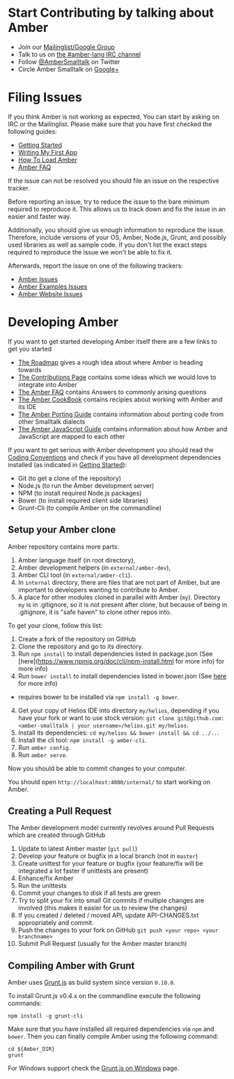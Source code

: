 Start Contributing by talking about Amber
=========================================

* Join our [Mailinglist/Google Group](http://groups.google.com/group/amber-lang)
* Talk to us on [the #amber-lang IRC channel](irc://irc.freenode.net/amber-lang)
* Follow [@AmberSmalltalk](https://twitter.com/AmberSmalltalk) on Twitter
* Circle Amber Smalltalk on [Google+](https://plus.google.com/u/0/107038882958653788078) 


Filing Issues
=============

If you think Amber is not working as expected, You can start by asking on IRC or the Mailinglist.
Please make sure that you have first checked the following guides:

* [Getting Started](https://github.com/amber-smalltalk/amber/wiki/Getting-started)
* [Writing My First App](https://github.com/amber-smalltalk/amber/wiki/Writing-my-first-app)
* [How To Load Amber](https://github.com/amber-smalltalk/amber/wiki/How-to-load-amber)
* [Amber FAQ](https://github.com/amber-smalltalk/amber/wiki/FAQ)

If the issue can not be resolved you should file an issue on the respective tracker.

Before reporting an issue, try to reduce the issue to the bare minimum required to reproduce it.
This allows us to track down and fix the issue in an easier and faster way.

Additionally, you should give us enough information to reproduce the issue.
Therefore, include versions of your OS, Amber, Node.js, Grunt, and possibly used libraries as well as sample code.
If you don't list the exact steps required to reproduce the issue we won't be able to fix it.

Afterwards, report the issue on one of the following trackers:

* [Amber Issues](https://github.com/amber-smalltalk/amber/issues)
* [Amber Examples Issues](https://github.com/amber-smalltalk/amber-examples/issues)
* [Amber Website Issues](https://github.com/amber-smalltalk/amber-website/issues)


Developing Amber
================

If you want to get started developing Amber itself there are a few links to get you started

* [The Roadmap](https://github.com/amber-smalltalk/amber/wiki/Roadmap) gives a rough idea about where Amber is heading towards
* [The Contributions Page](https://github.com/amber-smalltalk/amber/wiki/Contributions) contains some ideas which we would love to integrate into Amber
* [The Amber FAQ](https://github.com/amber-smalltalk/amber/wiki/FAQ) contains Answers to commonly arising questions
* [The Amber CookBook](https://github.com/amber-smalltalk/amber/wiki/Amber-cookbook) contains recipies about working with Amber and its IDE
* [The Amber Porting Guide](https://github.com/amber-smalltalk/amber/wiki/Porting-code-from-other-Smalltalk-dialects) contains information about porting code from other Smalltalk dialects
* [The Amber JavaScript Guide](https://github.com/amber-smalltalk/amber/wiki/From-smalltalk-to-javascript-and-back) contains information about how Amber and JavaScript are mapped to each other

If you want to get serious with Amber development you should read the [Coding Conventions](https://github.com/amber-smalltalk/amber/wiki/Coding-conventions)
and check if you have all development dependencies installed (as indicated in [Getting Started](https://github.com/amber-smalltalk/amber/wiki/Getting-started)):

* Git (to get a clone of the repository)
* Node.js (to run the Amber development server)
* NPM (to install required Node.js packages)
* Bower (to install required client side libraries)
* Grunt-Cli (to compile Amber on the commandline)

 
Setup your Amber clone
----------------------

Amber repository contains more parts:

1. Amber language itself (in root directory),
1. Amber development helpers (in `external/amber-dev`),
1. Amber CLI tool (in `external/amber-cli`).
1. In `internal` directory, there are files that are not part of Amber,
  but are important to developers wanting to contribute to Amber.
1. A place for other modules cloned in parallel with Amber (`my`).
  Directory `my` is in .gitignore, so it is not present after clone,
  but because of being in .gitignore, it is "safe haven"
  to clone other repos into.

To get your clone, follow this list:

1. Create a fork of the repository on GitHub
2. Clone the repository and go to its directory.
3. Run ```npm install``` to install dependencies listed in package.json (See [here](https://www.npmjs.org/doc/cli/npm-install.html for more info) for more info)
4. Run ```bower install``` to install dependencies listed in bower.json (See [here](http://bower.io/) for more info)
  - requires bower to be installed via ```npm install -g bower```.
4. Get your copy of Helios IDE into directory `my/helios`,
  depending if you have your fork or want to use stock version:
  ```git clone git@github.com:<amber-smalltalk | your username>/helios.git my/helios```.
4. Install its dependencies: ```cd my/helios && bower install && cd ../..```.
5. Install the cli tool: ```npm install -g amber-cli```.
6. Run ```amber config```.
6. Run ```amber serve```.

Now you should be able to commit changes to your computer.

You should open `http://localhost:4000/internal/` to start working on Amber.

Creating a Pull Request
-----------------------

The Amber development model currently revolves around Pull Requests which are created through GitHub

1. Update to latest Amber master (```git pull```)
2. Develop your feature or bugfix in a local branch (not in ```master```)
3. Create unittest for your feature or bugfix (your feature/fix will be integrated a lot faster if unittests are present)
4. Enhance/fix Amber
5. Run the unittests
6. Commit your changes to disk if all tests are green
7. Try to split your fix into small Git commits if multiple changes are involved (this makes it easier for us to review the changes)
8. If you created / deleted / moved API, update API-CHANGES.txt appropriately and commit.
8. Push the changes to your fork on GitHub ```git push <your repo> <your branchname>```
9. Submit Pull Request (usually for the Amber master branch)


Compiling Amber with Grunt
--------------------------

Amber uses [Grunt.js](http://gruntjs.com/) as build system since version `0.10.0`.

To install Grunt.js v0.4.x on the commandline execute the following commands:

    npm install -g grunt-cli

Make sure that you have installed all required dependencies via `npm` and `bower`.
Then you can finally compile Amber using the following command:

    cd ${Amber_DIR}
    grunt

For Windows support check the [Grunt.js on Windows](http://gruntjs.com/frequently-asked-questions#does-grunt-work-on-windows) page.
